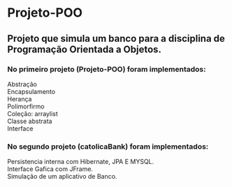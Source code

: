# Projeto-POO
<h2>Projeto que simula um banco para a disciplina de Programação Orientada a Objetos.</h2>
<h3>No primeiro projeto (Projeto-POO) foram implementados:</h3>
<p>Abstração<br>
Encapsulamento<br>
Herança<br>
Polimorfirmo<br>
Coleção: arraylist<br>
Classe abstrata<br>
Interface<br>
</p>

<h3>No segundo projeto (catolicaBank) foram implementados:</h3>
<p> Persistencia interna com Hibernate, JPA E MYSQL.<br>
Interface Gafica com JFrame.<br>
Simulação de um aplicativo de Banco.<br>
</p>
